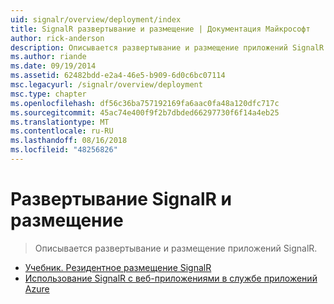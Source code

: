 ```yaml
---
uid: signalr/overview/deployment/index
title: SignalR развертывание и размещение | Документация Майкрософт
author: rick-anderson
description: Описывается развертывание и размещение приложений SignalR.
ms.author: riande
ms.date: 09/19/2014
ms.assetid: 62482bdd-e2a4-46e5-b909-6d0c6bc07114
msc.legacyurl: /signalr/overview/deployment
msc.type: chapter
ms.openlocfilehash: df56c36ba757192169fa6aac0fa48a120dfc717c
ms.sourcegitcommit: 45ac74e400f9f2b7dbded66297730f6f14a4eb25
ms.translationtype: MT
ms.contentlocale: ru-RU
ms.lasthandoff: 08/16/2018
ms.locfileid: "48256826"
---
```

<a name="signalr-deployment-and-hosting"></a>Развертывание SignalR и размещение
====================
> Описывается развертывание и размещение приложений SignalR.


- [Учебник. Резидентное размещение SignalR](tutorial-signalr-self-host.md)
- [Использование SignalR с веб-приложениями в службе приложений Azure](using-signalr-with-azure-web-sites.md)
